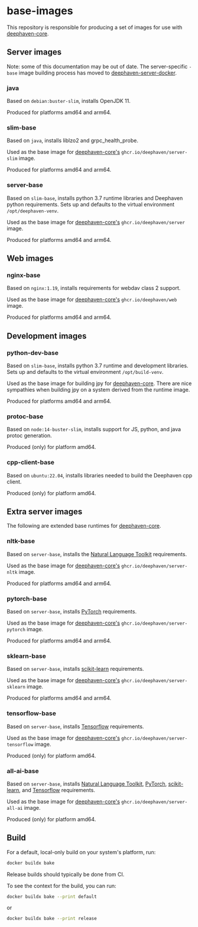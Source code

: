 # base-images

This repository is responsible for producing a set of images for use with [deephaven-core](https://github.com/deephaven/deephaven-core).

## Server images

Note: some of this documentation may be out of date. The server-specific `-base` image building process has moved to [deephaven-server-docker](https://github.com/deephaven/deephaven-server-docker).

### java

Based on `debian:buster-slim`, installs OpenJDK 11.

Produced for platforms amd64 and arm64.

### slim-base

Based on `java`, installs liblzo2 and grpc_health_probe.

Used as the base image for [deephaven-core's](https://github.com/deephaven/deephaven-core) `ghcr.io/deephaven/server-slim` image.

Produced for platforms amd64 and arm64.

### server-base

Based on `slim-base`, installs python 3.7 runtime libraries and Deephaven python requirements.
Sets up and defaults to the virtual environment `/opt/deephaven-venv`.

Used as the base image for [deephaven-core's](https://github.com/deephaven/deephaven-core) `ghcr.io/deephaven/server` image.

Produced for platforms amd64 and arm64.

## Web images

### nginx-base

Based on `nginx:1.19`, installs requirements for webdav class 2 support.

Used as the base image for [deephaven-core's](https://github.com/deephaven/deephaven-core) `ghcr.io/deephaven/web` image.

Produced for platforms amd64 and arm64.

## Development images

### python-dev-base

Based on `slim-base`, installs python 3.7 runtime and development libraries.
Sets up and defaults to the virtual environment `/opt/build-venv`.

Used as the base image for building jpy for [deephaven-core](https://github.com/deephaven/deephaven-core).
There are nice sympathies when building jpy on a system derived from the runtime image.

Produced for platforms amd64 and arm64.

### protoc-base

Based on `node:14-buster-slim`, installs support for JS, python, and java protoc generation.

Produced (only) for platform amd64.

### cpp-client-base

Based on `ubuntu:22.04`, installs libraries needed to build the Deephaven cpp client.

Produced (only) for platform amd64.

## Extra server images

The following are extended base runtimes for [deephaven-core](https://github.com/deephaven/deephaven-core).

### nltk-base

Based on `server-base`, installs the [Natural Language Toolkit](https://github.com/nltk/nltk) requirements.

Used as the base image for [deephaven-core's](https://github.com/deephaven/deephaven-core) `ghcr.io/deephaven/server-nltk` image.

Produced for platforms amd64 and arm64.

### pytorch-base

Based on `server-base`, installs [PyTorch](https://github.com/pytorch/pytorch) requirements.

Used as the base image for [deephaven-core's](https://github.com/deephaven/deephaven-core) `ghcr.io/deephaven/server-pytorch` image.

Produced for platforms amd64 and arm64.

### sklearn-base

Based on `server-base`, installs [scikit-learn](https://github.com/scikit-learn/scikit-learn) requirements.

Used as the base image for [deephaven-core's](https://github.com/deephaven/deephaven-core) `ghcr.io/deephaven/server-sklearn` image.

Produced for platforms amd64 and arm64.

### tensorflow-base

Based on `server-base`, installs [Tensorflow](https://github.com/tensorflow/tensorflow) requirements.

Used as the base image for [deephaven-core's](https://github.com/deephaven/deephaven-core) `ghcr.io/deephaven/server-tensorflow` image.

Produced (only) for platform amd64.

### all-ai-base

Based on `server-base`, installs [Natural Language Toolkit](https://github.com/nltk/nltk), [PyTorch](https://github.com/pytorch/pytorch), [scikit-learn](https://github.com/scikit-learn/scikit-learn), and [Tensorflow](https://github.com/tensorflow/tensorflow) requirements.

Used as the base image for [deephaven-core's](https://github.com/deephaven/deephaven-core) `ghcr.io/deephaven/server-all-ai` image.

Produced (only) for platform amd64.

## Build

For a default, local-only build on your system's platform, run:

```sh
docker buildx bake
```

Release builds should typically be done from CI.

To see the context for the build, you can run:

```sh
docker buildx bake --print default
```

or 

```sh
docker buildx bake --print release
```
